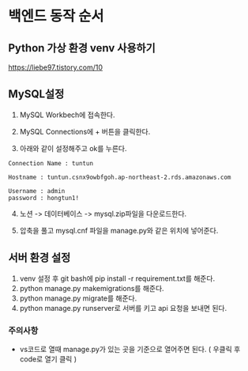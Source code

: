 # 백엔드 동작 순서



## Python 가상 환경 venv 사용하기

https://liebe97.tistory.com/10



## MySQL설정

1. MySQL Workbech에 접속한다.

2. MySQL Connections에 + 버튼을 클릭한다.

3.  아래와 같이 설정해주고 ok를 누른다.

   ```
   Connection Name : tuntun
   
   Hostname : tuntun.csnx9owbfgoh.ap-northeast-2.rds.amazonaws.com
   
   Username : admin
   password : hongtun1!
   ```

4.  노션 -> 데이터베이스 -> mysql.zip파일을 다운로드한다.

5.  압축을 풀고 mysql.cnf 파일을 manage.py와 같은 위치에 넣어준다.



## 서버 환경 설정

1. venv 설정 후 git bash에 pip install -r requirement.txt를 해준다.
2. python manage.py makemigrations를 해준다.
3. python manage.py migrate를 해준다.
4. python manage.py runserver로 서버를 키고 api 요청을 보내면 된다.



### 주의사항

- vs코드로 열때 manage.py가 있는 곳을 기준으로 열어주면 된다. ( 우클릭 후 code로 열기 클릭 )

